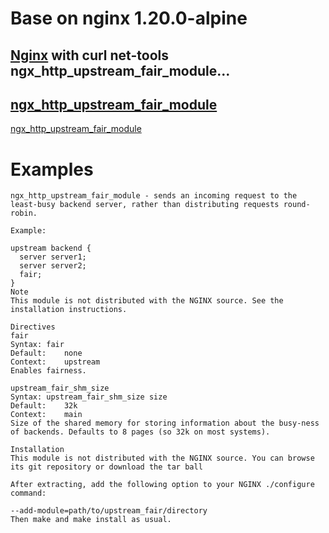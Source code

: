 # Base on nginx 1.20.0-alpine
## [Nginx](https://nginx.org/download/nginx-1.20.0.tar.gz) with curl net-tools ngx_http_upstream_fair_module...

## [ngx_http_upstream_fair_module](https://www.nginx.com/resources/wiki/modules/fair_balancer/)
[ngx_http_upstream_fair_module](https://github.com/gnosek/nginx-upstream-fair)

# Examples
```
ngx_http_upstream_fair_module - sends an incoming request to the least-busy backend server, rather than distributing requests round-robin.

Example:

upstream backend {
  server server1;
  server server2;
  fair;
}
Note
This module is not distributed with the NGINX source. See the installation instructions.

Directives
fair
Syntax:	fair
Default:	none
Context:	upstream
Enables fairness.

upstream_fair_shm_size
Syntax:	upstream_fair_shm_size size
Default:	32k
Context:	main
Size of the shared memory for storing information about the busy-ness of backends. Defaults to 8 pages (so 32k on most systems).

Installation
This module is not distributed with the NGINX source. You can browse its git repository or download the tar ball

After extracting, add the following option to your NGINX ./configure command:

--add-module=path/to/upstream_fair/directory
Then make and make install as usual.
```
